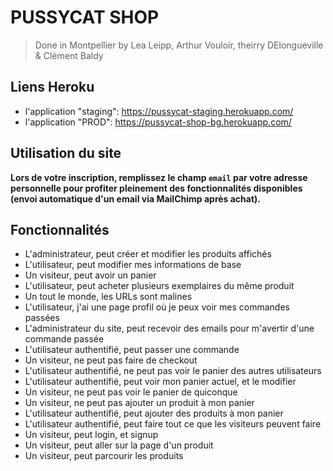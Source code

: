 # PUSSYCAT SHOP

> Done in Montpellier by Lea Leipp, Arthur Vouloir, theirry DElongueville & Clément Baldy

## Liens Heroku  
- l'application "staging": https://pussycat-staging.herokuapp.com/
- l'application "PROD": https://pussycat-shop-bg.herokuapp.com/


## Utilisation du site

**Lors de votre inscription, remplissez le champ `email` par votre adresse personnelle pour profiter pleinement des fonctionnalités disponibles (envoi automatique d'un email via MailChimp après achat).**

## Fonctionnalités

- L'administrateur, peut créer et modifier les produits affichés
- L'utilisateur, peut modifier mes informations de base
- Un visiteur, peut avoir un panier
- L'utilisateur, peut acheter plusieurs exemplaires du même produit
- Un tout le monde, les URLs sont malines
- L'utilisateur, j'ai une page profil où je peux voir mes commandes passées
- L'administrateur du site, peut recevoir des emails pour m'avertir d'une commande passée
- L'utilisateur authentifié, peut passer une commande
- Un visiteur, ne peut pas faire de checkout
- L'utilisateur authentifié, ne peut pas voir le panier des autres utilisateurs
- L'utilisateur authentifié, peut voir mon panier actuel, et le modifier
- Un visiteur, ne peut pas voir le panier de quiconque
- Un visiteur, ne peut pas ajouter un produit à mon panier
- L'utilisateur authentifié, peut ajouter des produits à mon panier
- L'utilisateur authentifié, peut faire tout ce que les visiteurs peuvent faire
- Un visiteur, peut login, et signup
- Un visiteur, peut aller sur la page d'un produit
- Un visiteur, peut parcourir les produits